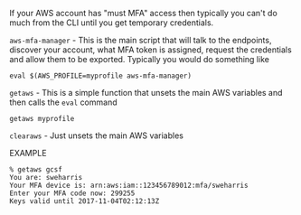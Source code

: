 If your AWS account has "must MFA" access then typically you can't do
much from the CLI until you get temporary credentials.

`aws-mfa-manager` - This is the main script that will talk to the endpoints,
discover your account, what MFA token is assigned, request the credentials
and allow them to be exported.  Typically you would do something like

    eval $(AWS_PROFILE=myprofile aws-mfa-manager)

`getaws` - This is a simple function that unsets the main AWS variables
and then calls the `eval` command

    getaws myprofile

`clearaws` - Just unsets the main AWS variables


EXAMPLE

    % getaws gcsf
    You are: sweharris
    Your MFA device is: arn:aws:iam::123456789012:mfa/sweharris
    Enter your MFA code now: 299255
    Keys valid until 2017-11-04T02:12:13Z
